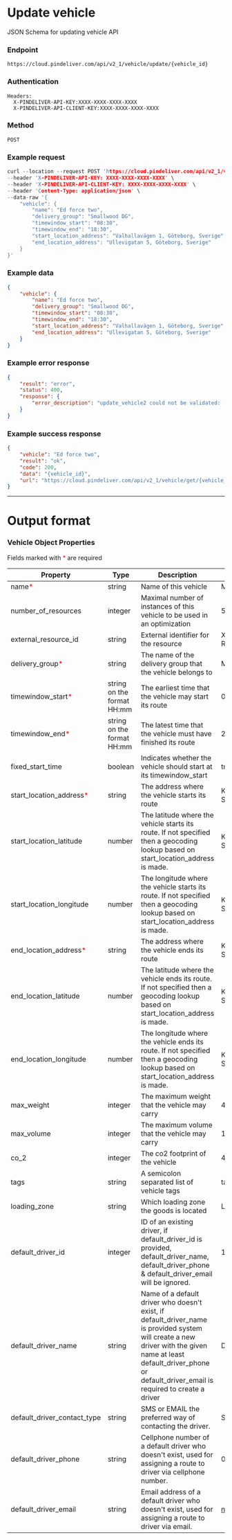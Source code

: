 # Update vehicle

JSON Schema for updating vehicle API

### Endpoint
```
https://cloud.pindeliver.com/api/v2_1/vehicle/update/{vehicle_id}
```

### Authentication
```
Headers:
  X-PINDELIVER-API-KEY:XXXX-XXXX-XXXX-XXXX
  X-PINDELIVER-API-CLIENT-KEY:XXXX-XXXX-XXXX-XXXX
```

### Method
```
POST
```

### Example request
```C
curl --location --request POST 'https://cloud.pindeliver.com/api/v2_1/vehicle/update/{vehicle_id}' \
--header 'X-PINDELIVER-API-KEY: XXXX-XXXX-XXXX-XXXX' \
--header 'X-PINDELIVER-API-CLIENT-KEY: XXXX-XXXX-XXXX-XXXX' \
--header 'Content-Type: application/json' \
--data-raw '{
    "vehicle": {
        "name": "Ed force two",
        "delivery_group": "Smallwood DG",
        "timewindow_start": "08:30",
        "timewindow_end": "18:30",
        "start_location_address": "Valhallavägen 1, Göteborg, Sverige",
        "end_location_address": "Ullevigatan 5, Göteborg, Sverige"
    }
}'
```

### Example data
```JSON
{
    "vehicle": {
        "name": "Ed force two",
        "delivery_group": "Smallwood DG",
        "timewindow_start": "08:30",
        "timewindow_end": "18:30",
        "start_location_address": "Valhallavägen 1, Göteborg, Sverige",
        "end_location_address": "Ullevigatan 5, Göteborg, Sverige"
    }
}
```

### Example error response
```JSON
{
    "result": "error",
    "status": 400,
    "response": {
        "error_description": "update_vehicle2 could not be validated: [vehicle.delivery_group] The property delivery_group is required"
    }
}
```

### Example success response
```JSON
{
    "vehicle": "Ed force two",
    "result": "ok",
    "code": 200,
    "data": "{vehicle_id}",
    "url": "https://cloud.pindeliver.com/api/v2_1/vehicle/get/{vehicle_id}"
}
```

---

# Output format

### Vehicle Object Properties

  Fields marked with <font color='red'>*</font> are required

|Property              |Type     |Description          |Example      |Default  |    
|-------------------|-----------------|---------------------|-------------|---------|
|name<font color='red'>*</font>             |string           |Name of this vehicle |My Van       |         |
|number_of_resources|integer|Maximal number of instances of this vehicle to be used in an optimization|5|1|
|external_resource_id|string|External identifier for the resource|X-COMPANY-RESOURCE-ID|NULL|
|delivery_group<font color='red'>*</font>|string|The name of the delivery group that the vehicle belongs to|My Delivery Group|
|timewindow_start<font color='red'>*</font>|string on the format HH:mm|The earliest time that the vehicle may start its route|08:00|
|timewindow_end<font color='red'>*</font>|string on the format HH:mm|The latest time that the vehicle must have finished its route|21:00|
|fixed_start_time|boolean|Indicates whether the vehicle should start at its timewindow_start|true or false	false|
|start_location_address<font color='red'>*</font>|string|The address where the vehicle starts its route|Kungsgatan 3, Stockholm, Sverige|
|start_location_latitude|number|The latitude where the vehicle starts its route. If not specified then a geocoding lookup based on start_location_address is made.|Kungsgatan 3, Stockholm, Sverige|
|start_location_longitude|number|The longitude where the vehicle starts its route. If not specified then a geocoding lookup based on start_location_address is made.|Kungsgatan 3, Stockholm, Sverige|
|end_location_address<font color='red'>*</font>|string|The address where the vehicle ends its route|Kungsgatan 3, Stockholm, Sverige|
|end_location_latitude|number|The latitude where the vehicle ends its route. If not specified then a geocoding lookup based on start_location_address is made.|Kungsgatan 3, Stockholm, Sverige|
|end_location_longitude|number|The longitude where the vehicle ends its route. If not specified then a geocoding lookup based on start_location_address is made.|Kungsgatan 3, Stockholm, Sverige|
|max_weight|integer|The maximum weight that the vehicle may carry|400|0|
|max_volume|integer|The maximum volume that the vehicle may carry|150|0|
|co_2|integer|The co2 footprint of the vehicle|44|null|
|tags|string|A semicolon separated list of vehicle tags|tag1;tag2|
|loading_zone|string|Which loading zone the goods is located|Loading zone A|
|default_driver_id|integer|ID of an existing driver, if default_driver_id is provided, default_driver_name, default_driver_phone & default_driver_email will be ignored.|1337|NULL|
|default_driver_name|string|Name of a default driver who doesn't exist, if default_driver_name is provided system will create a new driver with the given name at least default_driver_phone or default_driver_email is required to create a driver|Driver Name|NULL|
|default_driver_contact_type|string|SMS or EMAIL the preferred way of contacting the driver.|SMS|
|default_driver_phone|string|Cellphone number of a default driver who doesn't exist, used for assigning a route to driver via cellphone number.|0701-12 34 56|NULL|
|default_driver_email|string|Email address of a default driver who doesn't exist, used for assigning a route to driver via email.|name@example.com|NULL|
